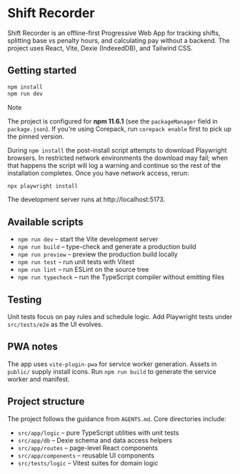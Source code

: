 # Shift Recorder

Shift Recorder is an offline-first Progressive Web App for tracking shifts, splitting base vs penalty hours, and calculating pay without a backend. The project uses React, Vite, Dexie (IndexedDB), and Tailwind CSS.

## Getting started

```bash
npm install
npm run dev
```

> [!NOTE]
> The project is configured for **npm 11.6.1** (see the `packageManager` field in `package.json`). If you're using Corepack, run `corepack enable` first to pick up the pinned version.

During `npm install` the post-install script attempts to download Playwright browsers. In restricted network environments the download may fail; when that happens the script will log a warning and continue so the rest of the installation completes. Once you have network access, rerun:

```bash
npx playwright install
```

The development server runs at http://localhost:5173.

## Available scripts

- `npm run dev` – start the Vite development server
- `npm run build` – type-check and generate a production build
- `npm run preview` – preview the production build locally
- `npm run test` – run unit tests with Vitest
- `npm run lint` – run ESLint on the source tree
- `npm run typecheck` – run the TypeScript compiler without emitting files

## Testing

Unit tests focus on pay rules and schedule logic. Add Playwright tests under `src/tests/e2e` as the UI evolves.

## PWA notes

The app uses `vite-plugin-pwa` for service worker generation. Assets in `public/` supply install icons. Run `npm run build` to generate the service worker and manifest.

## Project structure

The project follows the guidance from `AGENTS.md`. Core directories include:

- `src/app/logic` – pure TypeScript utilities with unit tests
- `src/app/db` – Dexie schema and data access helpers
- `src/app/routes` – page-level React components
- `src/app/components` – reusable UI components
- `src/tests/logic` – Vitest suites for domain logic

